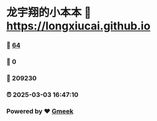 # 龙宇翔的小本本 :link: https://longxiucai.github.io 
### :page_facing_up: [64](https://longxiucai.github.io/tag.html) 
### :speech_balloon: 0 
### :hibiscus: 209230 
### :alarm_clock: 2025-03-03 16:47:10 
### Powered by :heart: [Gmeek](https://github.com/Meekdai/Gmeek)
